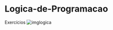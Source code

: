 # Logica-de-Programacao
Exercícios
![imglogica](https://github.com/igorwgsilva/Logica-de-Programacao/assets/110496185/d029f808-fb0e-4fc8-9704-c22e6b391985)
